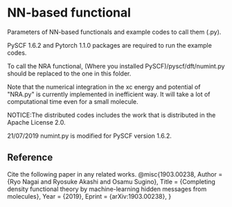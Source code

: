 NN-based functional
====

Parameters of NN-based functionals and example codes to call them (.py).

PySCF 1.6.2 and Pytorch 1.1.0 packages are required to run the example codes.

To call the NRA functional, (Where you installed PySCF)/pyscf/dft/numint.py should be replaced to the one in this folder.

Note that the numerical integration in the xc energy and potential of "NRA.py" is currently implemented in inefficient way. It will take a lot of computational time even for a small molecule. 

NOTICE:The distributed codes includes the work that is distributed in the Apache License 2.0.


21/07/2019 numint.py is modified for PySCF version 1.6.2.

## Reference
Cite the following paper in any related works.
@misc{1903.00238,
Author = {Ryo Nagai and Ryosuke Akashi and Osamu Sugino},
Title = {Completing density functional theory by machine-learning hidden messages from molecules},
Year = {2019},
Eprint = {arXiv:1903.00238},
}

